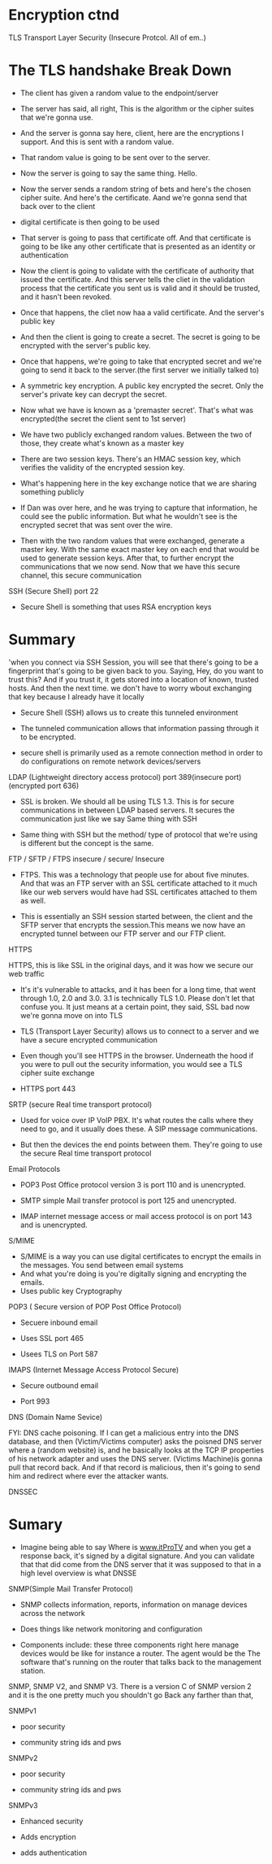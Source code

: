 # Encryption ctnd 


TLS Transport Layer Security (Insecure Protcol. All of em..)

# The TLS handshake Break Down

- The client has given a random value to the endpoint/server 

- The server has said, all right, This is the algorithm or the cipher suites that we're gonna use. 

- And the server is gonna say here, client, here are the encryptions I support. And this is sent with a random value.

- That random value is going to be sent over to the server.

- Now the server is going to say the same thing. Hello.

- Now the server sends a random string of bets and here's the chosen cipher suite. And here's the certificate. Aand we're gonna send that back over to the client

- digital certificate is then going to be used

- That server is going to pass that certificate off. And that certificate is going to be like any other certificate that is presented as an identity or authentication 

-  Now the client is going to validate with the certificate of authority that issued the certificate. And this server tells the cliet in the validation process that the certificate you sent us is valid and it should be trusted, and it hasn't been revoked.

- Once that happens, the cliet now haa a valid certificate. And the server's public key

- And then the client is going to create a secret. The secret is going to be encrypted with the server's public key.

- Once that happens, we're going to take that encrypted secret and we're going to send it back to the server.(the first server we initially talked to)

- A symmetric key encryption. A public key encrypted the secret. Only the server's private key can decrypt the secret.

- Now what we have is known as a  'premaster secret'. That's what was encrypted(the secret the client sent to 1st server)

- We have two publicly exchanged random values. Between the two of those, they create what's known as a master key

- There are two session keys. There's an HMAC session key, which verifies the validity of the encrypted session key.

- What's happening here in the key exchange notice that we are sharing something publicly 

- If Dan was over here, and he was trying to capture that information, he could see the public information. But what he wouldn't see is the encrypted secret that was sent over the wire.

- Then with the two random values that were exchanged, generate a master key. With the same exact master key on each end that would be used to generate session keys. After that, to further encrypt the communications that we now send. Now that we have this secure channel, this secure communication


SSH (Secure Shell) port 22

- Secure Shell is something that uses RSA encryption keys 

# Summary

'when you connect via SSH Session, you will see that there's going to be a fingerprint that's going to be given back to you. Saying, Hey, do you want to trust this? And if you trust it, it gets stored into a location of known, trusted hosts. And then the next time. we don't have to worry wbout exchanging that key because I already have it locally

- Secure Shell (SSH) allows us to create this tunneled environment

-  The tunneled communication allows that information passing through it to be encrypted.

- secure shell is primarily used as a remote connection method in order to do configurations on remote network devices/servers

LDAP (Lightweight directory access protocol) port 389(insecure port)  (encrypted port 636)

- SSL is broken. We should all be using TLS 1.3. This is for secure communications in between LDAP based servers. It secures the communication just like we say Same thing with SSH 

- Same thing with SSH but the method/ type of protocol that we're using is different but the concept is the same. 


FTP / SFTP / FTPS
insecure / secure/ Insecure 

- FTPS. This was a technology that people use for about five minutes. And that was an FTP server with an SSL certificate attached to it much like our web servers would have had SSL certificates attached to them as well.

- This is essentially an SSH session started between, the client and the SFTP server that encrypts the session.This means we now have an encrypted tunnel between our FTP server and our FTP client.

HTTPS

HTTPS, this is like SSL in the original days, and it was how we secure our web traffic

- It's it's vulnerable to attacks, and it has been for a long time, that went through 1.0, 2.0 and 3.0. 3.1 is technically TLS 1.0. Please don't let that confuse you. It just means at a certain point, they said, SSL bad now we're gonna move on into TLS

- TLS (Transport Layer Security) allows us to connect to a server and we have a secure encrypted communication


- Even though you'll see HTTPS in the browser. Underneath the hood if you were to pull out the security information, you would see a TLS cipher suite exchange

- HTTPS port 443


SRTP (secure Real time transport protocol)

- Used for voice over IP VoIP PBX. It's what routes the calls where they need to go, and it usually does these. A SIP message communications. 

- But then the devices the end points between them. They're going to use the secure Real time transport protocol

Email Protocols

- POP3 Post Office protocol version 3 is port 110 and is unencrypted.
 
- SMTP simple Mail transfer protocol is port 125 and unencrypted.
 
- IMAP internet message access or mail access protocol is on port 143 and is unencrypted.

S/MIME 

- S/MIME is a way you can use digital certificates to encrypt the emails in the messages. You send between email systems 
- And what you're doing is you're digitally signing and encrypting the emails.
- Uses public key Cryptography

POP3 ( Secure version of POP Post Office Protocol)

- Secuere inbound email

- Uses SSL port 465

- Usees TLS on Port 587



IMAPS (Internet Message Access Protocol Secure)

- Secure outbound email

- Port 993

DNS (Domain Name Sevice)

 FYI: DNS cache poisoning. If I can get a malicious entry into the DNS database, and then (Victim/Victims computer) asks the poisned DNS server where a (random website) is, and he basically looks at the TCP IP properties of his network adapter and uses the DNS server. (Victims Machine)is gonna pull that record back. And if that record is malicious, then it's going to send him and redirect where ever the attacker wants.


DNSSEC
# Sumary

- Imagine being able to say Where is www.itProTV and when you get a response back, it's signed by a digital signature. And you can 
  validate that that did come from the DNS server that it was supposed to that in a high level overview is what DNSSE



SNMP(Simple Mail Transfer Protocol)

-  SNMP collects information, reports, information on manage devices across the network

- Does things like network monitoring and configuration

- Components include:  these three components right here manage devices would be like for instance a router. The agent would be the The software that's running on the router that talks back to the management station. 

SNMP, SNMP V2, and SNMP V3. There is a version C of SNMP version 2 and it is the one pretty much you shouldn't go Back any farther than that,

SNMPv1 

- poor security 

- community string ids and pws

SNMPv2

- poor security 

- community string ids and pws


SNMPv3

- Enhanced security

- Adds encryption

- adds authentication
